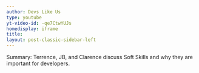 ```yaml
---
author: Devs Like Us
type: youtube
yt-video-id: -qe7CtwYUJs
homedisplay: iframe
title: 
layout: post-classic-sidebar-left 
---
```

Summary: Terrence, JB, and Clarence discuss Soft Skills and why they are important for developers.
